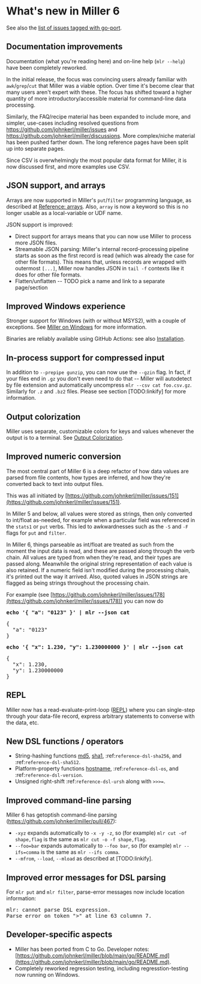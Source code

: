 <!---  PLEASE DO NOT EDIT DIRECTLY. EDIT THE .md.in FILE PLEASE. --->
# What's new in Miller 6

See also the [list of issues tagged with go-port](https://github.com/johnkerl/miller/issues?q=label%3Ago-port).

## Documentation improvements

Documentation (what you're reading here) and on-line help (`mlr --help`) have been completely reworked.

In the initial release, the focus was convincing users already familiar with
`awk`/`grep`/`cut` that Miller was a viable option. Over time it's become
clear that many users aren't expert with these. The focus has shifted toward a
higher quantity of more introductory/accessible material for command-line data
processing.

Similarly, the FAQ/recipe material has been expanded to include more, and simpler,
use-cases including resolved questions from
https://github.com/johnkerl/miller/issues and
https://github.com/johnkerl/miller/discussions. More complex/niche material has
been pushed farther down. The long reference pages have been split up into
separate pages.

Since CSV is overwhelmingly the most popular data format for Miller, it is
now discussed first, and more examples use CSV.

## JSON support, and arrays

Arrays are now supported in Miller's `put`/`filter` programming language,
as described at [Reference: arrays](reference-dsl-arrays.md). Also, `array` is now a keyword
so this is no longer usable as a local-variable or UDF name.

JSON support is improved:

* Direct support for arrays means that you can now use Miller to process more JSON files.
* Streamable JSON parsing: Miller's internal record-processing pipeline starts as soon as the first record is read (which was already the case for other file formats). This means that, unless records are wrapped with outermost `[...]`, Miller now handles JSON in `tail -f` contexts like it does for other file formats.
* Flatten/unflatten -- TODO pick a name and link to a separate page/section

## Improved Windows experience

Stronger support for Windows (with or without MSYS2), with a couple of
exceptions.  See [Miller on Windows](miller-on-windows.md) for more information.

Binaries are reliably available using GitHub Actions: see also [Installation](installation.md).

## In-process support for compressed input

In addition to `--prepipe gunzip`, you can now use the `--gzin` flag. In fact, if your files end in `.gz` you don't even need to do that -- Miller will autodetect by file extension and automatically uncompress `mlr --csv cat foo.csv.gz`. Similarly for `.z` and `.bz2` files.  Please see section [TODO:linkify] for more information.

## Output colorization

Miller uses separate, customizable colors for keys and values whenever the output is to a terminal. See [Output Colorization](output-colorization.md).

## Improved numeric conversion

The most central part of Miller 6 is a deep refactor of how data values are parsed
from file contents, how types are inferred, and how they're converted back to
text into output files.

This was all initiated by [https://github.com/johnkerl/miller/issues/151](https://github.com/johnkerl/miller/issues/151).

In Miller 5 and below, all values were stored as strings, then only converted
to int/float as-needed, for example when a particular field was referenced in
the `stats1` or `put` verbs. This led to awkwardnesses such as the `-S`
and `-F` flags for `put` and `filter`.

In Miller 6, things parseable as int/float are treated as such from the moment
the input data is read, and these are passed along through the verb chain.  All
values are typed from when they're read, and their types are passed along.
Meanwhile the original string representation of each value is also retained. If
a numeric field isn't modified during the processing chain, it's printed out
the way it arrived. Also, quoted values in JSON strings are flagged as being
strings throughout the processing chain.

For example (see [https://github.com/johnkerl/miller/issues/178](https://github.com/johnkerl/miller/issues/178)) you can now do

<pre class="pre-highlight">
<b>echo '{ "a": "0123" }' | mlr --json cat</b>
</pre>
<pre class="pre-non-highlight">
{
  "a": "0123"
}
</pre>

<pre class="pre-highlight">
<b>echo '{ "x": 1.230, "y": 1.230000000 }' | mlr --json cat</b>
</pre>
<pre class="pre-non-highlight">
{
  "x": 1.230,
  "y": 1.230000000
}
</pre>

## REPL

Miller now has a read-evaluate-print-loop ([REPL](repl.md)) where you can single-step through your data-file record, express arbitrary statements to converse with the data, etc.

## New DSL functions / operators

* String-hashing functions [md5](reference-dsl-builtin-functions.md#md5), [sha1](reference-dsl-builtin-functions.md#sha1), :ref:`reference-dsl-sha256`, and :ref:`reference-dsl-sha512`.
* Platform-property functions [hostname](reference-dsl-builtin-functions.md#hostname), :ref:`reference-dsl-os`, and :ref:`reference-dsl-version`.
* Unsigned right-shift :ref:`reference-dsl-ursh` along with `>>>=`.

## Improved command-line parsing

Miller 6 has getoptish command-line parsing (https://github.com/johnkerl/miller/pull/467):

* `-xyz` expands automatically to `-x -y -z`, so (for example) `mlr cut -of shape,flag` is the same as `mlr cut -o -f shape,flag`.
* `--foo=bar` expands automatically to  `--foo bar`, so (for example) `mlr --ifs=comma` is the same as `mlr --ifs comma`.
* `--mfrom`, `--load`, `--mload` as described at [TODO:linkify].

## Improved error messages for DSL parsing

For `mlr put` and `mlr filter`, parse-error messages now include location information:

<pre class="pre-non-highlight">
mlr: cannot parse DSL expression.
Parse error on token ">" at line 63 columnn 7.
</pre>

## Developer-specific aspects

* Miller has been ported from C to Go. Developer notes: [https://github.com/johnkerl/miller/blob/main/go/README.md](https://github.com/johnkerl/miller/blob/main/go/README.md).
* Completely reworked regression testing, including regresstion-testing now running on Windows.
